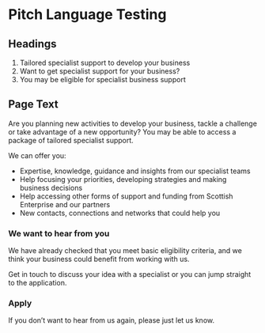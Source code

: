 # Pitch Language Testing

## Headings
1. Tailored specialist support to develop your business
2. Want to get specialist support for your business?
3. You may be eligible for specialist business support


## Page Text

Are you planning new activities to develop your business, tackle a challenge or take advantage of a new opportunity? You may be able to access a package of tailored specialist support.

We can offer you:

- Expertise, knowledge, guidance and insights from our specialist teams
- Help focusing your priorities, developing strategies and making business decisions
- Help accessing other forms of support and funding from Scottish Enterprise and our partners
- New contacts, connections and networks that could help you

### We want to hear from you

We have already checked that you meet basic eligibility criteria, and we think your business could benefit from working with us.

Get in touch to discuss your idea with a specialist or you can jump straight to the application.

### Apply

If you don’t want to hear from us again, please just let us know.
